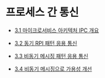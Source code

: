 # 프로세스 간 통신

-   [3.1 마이크로서비스 아키텍처 IPC 개요](https://github.com/oereo/TIL/blob/main/MicroServicePattern/3.%20%ED%94%84%EB%A1%9C%EC%84%B8%EC%8A%A4%20%EA%B0%84%20%ED%86%B5%EC%8B%A0/3.1_%EB%A7%88%EC%9D%B4%ED%81%AC%EB%A1%9C%EC%84%9C%EB%B9%84%EC%8A%A4_%EC%95%84%ED%82%A4%ED%85%8D%EC%B2%98_IPC_%EA%B0%9C%EC%9A%94.md)

-   [3.2 동기 RPI 패턴 응용 통신](https://github.com/oereo/TIL/blob/main/MicroServicePattern/3.%20%ED%94%84%EB%A1%9C%EC%84%B8%EC%8A%A4%20%EA%B0%84%20%ED%86%B5%EC%8B%A0/3.2_%EB%8F%99%EA%B8%B0_RPI_%ED%8C%A8%ED%84%B4_%EC%9D%91%EC%9A%A9_%ED%86%B5%EC%8B%A0.md)

-   [3.3 비동기 메시징 패턴 응용 통신](https://github.com/oereo/TIL/blob/main/MicroServicePattern/3.%20%ED%94%84%EB%A1%9C%EC%84%B8%EC%8A%A4%20%EA%B0%84%20%ED%86%B5%EC%8B%A0/3.3_%EB%B9%84%EB%8F%99%EA%B8%B0_%EB%A9%94%EC%8B%9C%EC%A7%95_%ED%8C%A8%ED%84%B4_%EC%9D%91%EC%9A%A9_%ED%86%B5%EC%8B%A0.md)

-   [3.4 비동기 메시징으로 가용성 개선](https://github.com/oereo/TIL/blob/main/MicroServicePattern/3.%20%ED%94%84%EB%A1%9C%EC%84%B8%EC%8A%A4%20%EA%B0%84%20%ED%86%B5%EC%8B%A0/3.4_%EB%B9%84%EB%8F%99%EA%B8%B0_%EB%A9%94%EC%8B%9C%EC%A7%95%EC%9C%BC%EB%A1%9C_%EA%B0%80%EC%9A%A9%EC%84%B1_%EA%B0%9C%EC%84%A0.md)
